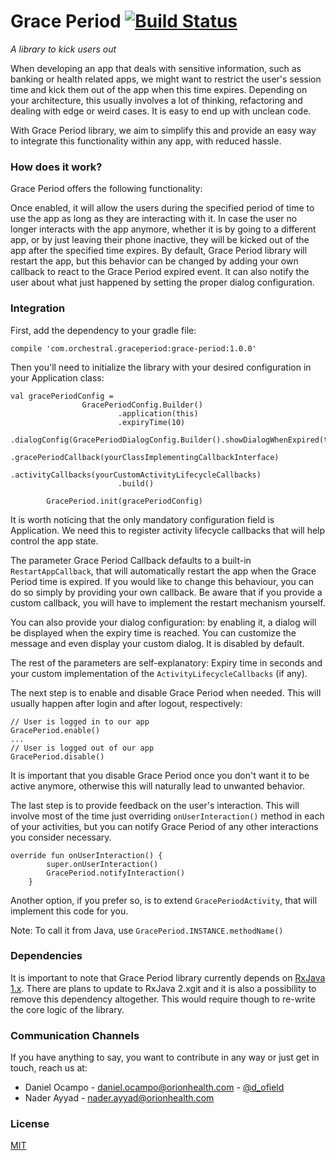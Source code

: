 Grace Period  [![Build Status](https://travis-ci.org/orionhealth/grace-period-android.svg?branch=master)](https://travis-ci.org/orionhealth/grace-period-android)
=====================
*A library to kick users out*

When developing an app that deals with sensitive information, such as banking or health related apps, we might want to restrict the user's session time and kick them out of the app when this time expires.
Depending on your architecture, this usually involves a lot of thinking, refactoring and dealing with edge or weird cases. It is easy to end up with unclean code.

With Grace Period library, we aim to simplify this and provide an easy way to integrate this functionality within any app, with reduced hassle.

### How does it work?

Grace Period offers the following functionality:

Once enabled, it will allow the users during the specified period of time to use the app as long as they are interacting with it.
In case the user no longer interacts with the app anymore, whether it is by going to a different app, or by just leaving their phone inactive, they will be kicked out of the app after the specified time expires.
By default, Grace Period library will restart the app, but this behavior can be changed by adding your own callback to react to  the Grace Period expired event. It can also notify the user about what just happened by setting the proper dialog configuration.

### Integration

First, add the dependency to your gradle file:

```compile 'com.orchestral.graceperiod:grace-period:1.0.0'```

Then you'll need to initialize the library with your desired configuration in your Application class:
```
val gracePeriodConfig =
                GracePeriodConfig.Builder()
                        .application(this)
                        .expiryTime(10)
                        .dialogConfig(GracePeriodDialogConfig.Builder().showDialogWhenExpired(true).build())
                        .gracePeriodCallback(yourClassImplementingCallbackInterface)
                        .activityCallbacks(yourCustomActivityLifecycleCallbacks)
                        .build()

        GracePeriod.init(gracePeriodConfig)
```
It is worth noticing that the only mandatory configuration field is Application. We need this to register activity lifecycle callbacks that will help control the app state.

The parameter Grace Period Callback defaults to a built-in `RestartAppCallback`, that will automatically restart the app when the Grace Period time is expired. 
If you would like to change this behaviour, you can do so simply by providing your own callback. Be aware that if you provide a custom callback, you will have to implement the restart mechanism yourself.

You can also provide your dialog configuration: by enabling it, a dialog will be displayed when the expiry time is reached. You can customize the message and even display your custom dialog.
It is disabled by default.

The rest of the parameters are self-explanatory: Expiry time in seconds and your custom implementation of the `ActivityLifecycleCallbacks` (if any).

The next step is to enable and disable Grace Period when needed. This will usually happen after login and after logout, respectively:
```
// User is logged in to our app
GracePeriod.enable()
...
// User is logged out of our app
GracePeriod.disable()
```

It is important that you disable Grace Period once you don't want it to be active anymore, otherwise this will naturally lead to unwanted behavior.

The last step is to provide feedback on the user's interaction. 
This will involve most of the time just overriding `onUserInteraction()` method in each of your activities, but you can notify Grace Period of any other interactions you consider necessary.
```
override fun onUserInteraction() {
        super.onUserInteraction()
        GracePeriod.notifyInteraction()
    }
```

Another option, if you prefer so, is to extend `GracePeriodActivity`, that will implement this code for you.

Note: To call it from Java, use `GracePeriod.INSTANCE.methodName()`

### Dependencies

It is important to note that Grace Period library currently depends on [RxJava 1.x](https://github.com/ReactiveX/RxJava/tree/1.x). There are plans to update to RxJava 2.xgit  and it is also a possibility to remove this dependency altogether. This would require though to re-write the core logic of the library.

### Communication Channels

If you have anything to say, you want to contribute in any way or just get in touch, reach us at:

* Daniel Ocampo - [daniel.ocampo@orionhealth.com](mailto:daniel.ocampo@orionhealth.com) - [@d_ofield](https://twitter.com/d_ofield)
* Nader Ayyad - [nader.ayyad@orionhealth.com](mailto:nader.ayyad@orionhealth.com)

### License

[MIT](https://github.com/orionhealth/grace-period-android/blob/master/LICENSE)
